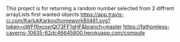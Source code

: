 This project is for returning a random number selected from 2 diffrent arrayLists first wanted objects
https://app.travis-ci.com/KarlukKarkov/homeworkBil481.svg?token=oWFf9xcoxrQt73FF1gHF&branch=master
https://fathomless-caverns-10635-62dc46645800.herokuapp.com/compute
